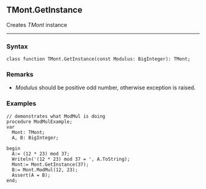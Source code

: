 ## TMont.GetInstance

Creates *TMont* instance

---

### Syntax
```
class function TMont.GetInstance(const Modulus: BigInteger): TMont;
```

### Remarks

*   *Modulus* should be positive odd number, otherwise exception is raised.

### Examples

```delphi
// demonstrates what ModMul is doing
procedure ModMulExample;
var
  Mont: TMont;
  A, B: BigInteger;

begin
  A:= (12 * 23) mod 37;
  Writeln('(12 * 23) mod 37 = ', A.ToString);
  Mont:= Mont.GetInstance(37);
  B:= Mont.ModMul(12, 23);
  Assert(A = B);
end;
```
